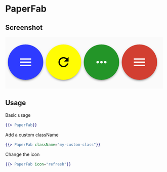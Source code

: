 # PaperFab 


## Screenshot
![PaperFab ](../../../examples/readme/PaperFab.png)

## Usage

Basic usage

```handlebars
{{> PaperFab}}
```

Add a custom className

```handlebars
{{> PaperFab className="my-custom-class"}}
```

Change the icon

```handlebars
{{> PaperFab icon="refresh"}}
```